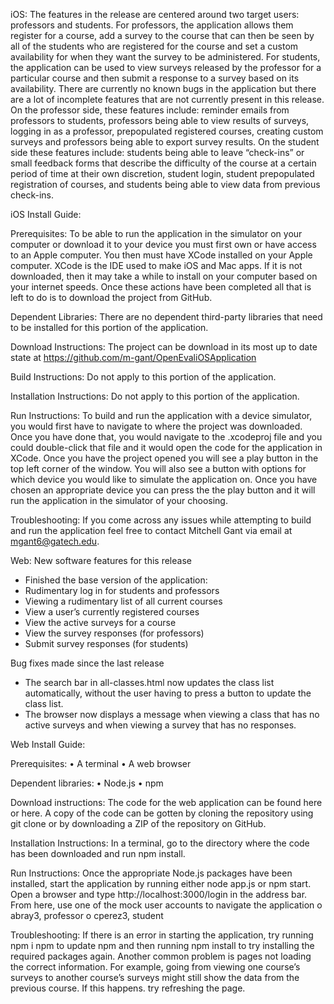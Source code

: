 
iOS:
The features in the release are centered around two target users: professors and students. For professors, the application allows them register for a course, add a survey to the course that can then be seen by all of the students who are registered for the course and set a custom availability for when they want the survey to be administered. For students, the application can be used to view surveys released by the professor for a particular course and then submit a response to a survey based on its availability. There are currently no known bugs in the application but there are a lot of incomplete features that are not currently present in this release. On the professor side, these features include: reminder emails from professors to students, professors being able to view results of surveys, logging in as a professor, prepopulated registered courses, creating custom surveys and professors being able to export survey results. On the student side these features include: students being able to leave “check-ins” or small feedback forms that describe the difficulty of the course at a certain period of time at their own discretion, student login, student prepopulated registration of courses, and students being able to view data from previous check-ins. 

iOS Install Guide: 

Prerequisites:  To be able to run the application in the simulator on your computer or download it to your device you must first own or have access to an Apple computer. You then must have XCode installed on your Apple computer. XCode is the IDE used to make iOS and Mac apps. If it is not downloaded, then it may take a while to install on your computer based on your internet speeds. Once these actions have been completed all that is left to do is to download the project from GitHub. 

Dependent Libraries: There are no dependent third-party libraries that need to be installed for this portion of the application. 

Download Instructions: The project can be download in its most up to date state at https://github.com/m-gant/OpenEvaliOSApplication

Build Instructions: Do not apply to this portion of the application.

Installation Instructions: Do not apply to this portion of the application. 

Run Instructions: To build and run the application with a device simulator, you would first have to navigate to where the project was downloaded. Once you have done that, you would navigate to the .xcodeproj file and you could double-click that file and it would open the code for the application in XCode. Once you have the project opened you will see a play button in the top left corner of the window. You will also see a button with options for which device you would like to simulate the application on. Once you have chosen an appropriate device you can press the the play button and it will run the application in the simulator of your choosing. 

Troubleshooting: If you come across any issues while attempting to build and run the application feel free to contact Mitchell Gant via email at mgant6@gatech.edu. 

Web:
New software features for this release
- Finished the base version of the application:
- Rudimentary log in for students and professors
- Viewing a rudimentary list of all current courses
- View a user’s currently registered courses
- View the active surveys for a course
- View the survey responses (for professors)
- Submit survey responses (for students)

Bug fixes made since the last release
- The search bar in all-classes.html now updates the class list automatically, without the user having to press a button to update the class list.
- The browser now displays a message when viewing a class that has no active surveys and when viewing a survey that has no responses.

Web Install Guide:

Prerequisites:
•	A terminal
•	A web browser

Dependent libraries:
•	Node.js
•	npm

Download instructions: The code for the web application can be found here or here. A copy of the code can be gotten by cloning the repository using git clone or by downloading a ZIP of the repository on GitHub.

Installation Instructions: In a terminal, go to the directory where the code has been downloaded and run npm install.

Run Instructions: Once the appropriate Node.js packages have been installed, start the application by running either node app.js or npm start. Open a browser and type http://localhost:3000/login in the address bar. From here, use one of the mock user accounts to navigate the application
o	abray3, professor
o	cperez3, student

Troubleshooting: If there is an error in starting the application, try running npm i npm to update npm and then running npm install to try installing the required packages again. Another common problem is pages not loading the correct information. For example, going from viewing one course’s surveys to another course’s surveys might still show the data from the previous course. If this happens. try refreshing the page.


